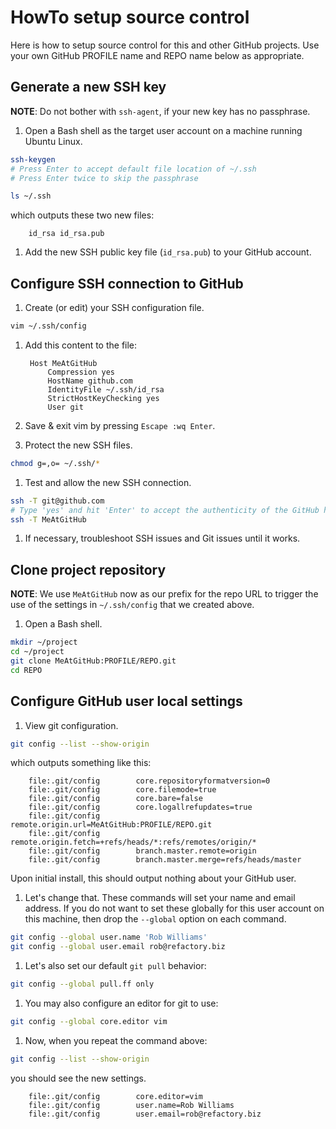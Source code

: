 # HowTo setup source control
Here is how to setup source control for this and other GitHub projects.
Use your own GitHub PROFILE name and REPO name below as appropriate.

## Generate a new SSH key
**NOTE**:  Do not bother with `ssh-agent`, if your new key has no passphrase.

1. Open a Bash shell as the target user account on a machine running Ubuntu Linux.

~~~ bash
ssh-keygen
# Press Enter to accept default file location of ~/.ssh
# Press Enter twice to skip the passphrase

ls ~/.ssh
~~~

   which outputs these two new files:

        id_rsa id_rsa.pub

1. Add the new SSH public key file (`id_rsa.pub`) to your GitHub account.

## Configure SSH connection to GitHub

1. Create (or edit) your SSH configuration file.

~~~ bash
vim ~/.ssh/config
~~~

1. Add this content to the file:

        Host MeAtGitHub
            Compression yes
            HostName github.com
            IdentityFile ~/.ssh/id_rsa
            StrictHostKeyChecking yes
            User git

1. Save & exit vim by pressing `Escape :wq Enter`.
1. Protect the new SSH files.

~~~ bash
chmod g=,o= ~/.ssh/*
~~~

1. Test and allow the new SSH connection.

~~~ bash
ssh -T git@github.com
# Type 'yes' and hit 'Enter' to accept the authenticity of the GitHub host machine.
ssh -T MeAtGitHub
~~~

1. If necessary, troubleshoot SSH issues and Git issues until it works.

## Clone project repository
**NOTE**: We use `MeAtGitHub` now as our prefix for the repo URL to trigger the
use of the settings in `~/.ssh/config` that we created above.

1. Open a Bash shell.

~~~ bash
mkdir ~/project
cd ~/project
git clone MeAtGitHub:PROFILE/REPO.git
cd REPO
~~~

## Configure GitHub user local settings

1. View git configuration.

~~~ bash
git config --list --show-origin
~~~

   which outputs something like this:

        file:.git/config        core.repositoryformatversion=0
        file:.git/config        core.filemode=true
        file:.git/config        core.bare=false
        file:.git/config        core.logallrefupdates=true
        file:.git/config        remote.origin.url=MeAtGitHub:PROFILE/REPO.git
        file:.git/config        remote.origin.fetch=+refs/heads/*:refs/remotes/origin/*
        file:.git/config        branch.master.remote=origin
        file:.git/config        branch.master.merge=refs/heads/master

   Upon initial install, this should output nothing about your GitHub user.

1. Let's change that.
   These commands will set
   your name and email address.
   If you do not want
   to set these globally
   for this user account on this machine,
   then drop the `--global` option
   on each command.

~~~ bash
git config --global user.name 'Rob Williams'
git config --global user.email rob@refactory.biz
~~~

1. Let's also set our default `git pull` behavior:

~~~ bash
git config --global pull.ff only
~~~

1. You may also configure an editor for git to use:

~~~ bash
git config --global core.editor vim
~~~

1. Now, when you repeat the command above:

~~~ bash
git config --list --show-origin
~~~

   you should see the new settings.

        file:.git/config        core.editor=vim
        file:.git/config        user.name=Rob Williams
        file:.git/config        user.email=rob@refactory.biz

[activate]:    ./HowTo-activate_this_project.md "HowTo activate this project"
[application]: ./HowTo-execute_application.md "HowTo execute application"
[clone]:       ./HowTo-setup-source_control.md "HowTo setup source control"
[initiation]:  ./project_initiation.md "How Rob initiated the project repository"
[test]:        ./HowTo-test.md "HowTo test"
[venv]:        ./HowTo-setup-Python_virtual_environment.md "HowTo setup Python virtual environment"
[workstation]: ./HowTo-setup-workstation.md "HowTo setup workstation"

